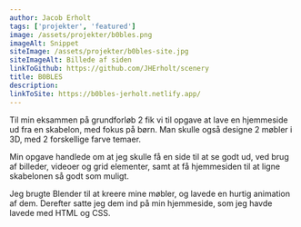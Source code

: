 ```yaml
---
author: Jacob Erholt
tags: ['projekter', 'featured']
image: /assets/projekter/b0bles.png
imageAlt: Snippet
siteImage: /assets/projekter/b0bles-site.jpg
siteImageAlt: Billede af siden
linkToGithub: https://github.com/JHErholt/scenery
title: B0BLES
description:
linkToSite: https://b0bles-jerholt.netlify.app/
---
```

<p>Til min eksammen på grundforløb 2 fik vi til opgave at lave en hjemmeside ud fra en skabelon, med fokus på børn. Man skulle også designe 2 møbler i 3D, med 2 forskellige farve temaer.</p>

<p>Min opgave handlede om at jeg skulle få en side til at se godt ud, ved brug af billeder, videoer og grid elementer, samt at få hjemmesiden til at ligne skabelonen så godt som muligt.</p>

<p>Jeg brugte Blender til at kreere mine møbler, og lavede en hurtig animation af dem. Derefter satte jeg dem ind på min hjemmeside, som jeg havde lavede med HTML og CSS.</p>